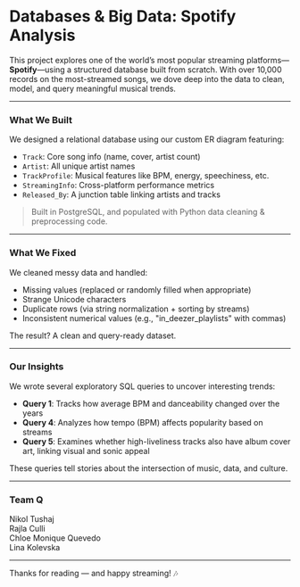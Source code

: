 # Databases & Big Data: Spotify Analysis

This project explores one of the world’s most popular streaming platforms—**Spotify**—using a structured database built from scratch. With over 10,000 records on the most-streamed songs, we dove deep into the data to clean, model, and query meaningful musical trends.

---

### What We Built

We designed a relational database using our custom ER diagram featuring:

- `Track`: Core song info (name, cover, artist count)
- `Artist`: All unique artist names
- `TrackProfile`: Musical features like BPM, energy, speechiness, etc.
- `StreamingInfo`: Cross-platform performance metrics
- `Released_By`: A junction table linking artists and tracks

> Built in PostgreSQL, and populated with Python data cleaning & preprocessing code.

---

### What We Fixed

We cleaned messy data and handled:

- Missing values (replaced or randomly filled when appropriate)
- Strange Unicode characters
- Duplicate rows (via string normalization + sorting by streams)
- Inconsistent numerical values (e.g., "in_deezer_playlists" with commas)

The result? A clean and query-ready dataset.

---

### Our Insights

We wrote several exploratory SQL queries to uncover interesting trends:

- **Query 1**: Tracks how average BPM and danceability changed over the years  
- **Query 4**: Analyzes how tempo (BPM) affects popularity based on streams  
- **Query 5**: Examines whether high-liveliness tracks also have album cover art, linking visual and sonic appeal

These queries tell stories about the intersection of music, data, and culture.

---

### Team Q

Nikol Tushaj  
Rajla Culli  
Chloe Monique Quevedo  
Lina Kolevska

---

Thanks for reading — and happy streaming! 🎶
